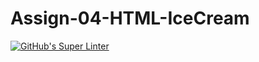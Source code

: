 # Assign-04-HTML-IceCream
[![GitHub's Super Linter](https://github.com/ICS20-Programming-Anita-K/Assign-04-HTML-IceCream/workflows/GitHub's%20Super%20Linter/badge.svg)](https://github.com/ICS20-Programming-Anita-K/Assign-04-HTML-IceCream/actions)